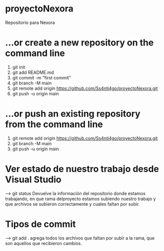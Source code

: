 # proyectoNexora
Repositorio para Nexora


# …or create a new repository on the command line

1. git init
2. git add README.md
3. git commit -m "first commit"
4. git branch -M main
5. git remote add origin https://github.com/Ss4nti4go/proyectoNexora.git
6. git push -u origin main

# …or push an existing repository from the command line

1. git remote add origin https://github.com/Ss4nti4go/proyectoNexora.git
2. git branch -M main
3. git push -u origin main

# Ver estado de nuestro trabajo desde Visual Studio
--> git status 
Devuelve la información del repositorio donde estamos trabajando, en que rama delproyecto estamos subiendo nuestro trabajo y que archivos se subieron correctamente y cuales faltan por subir.
# Tipos de commit
--> git add . agrega todos los archivos que faltan por subir a la rama, que son aquellos que recibieron cambios.

